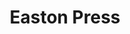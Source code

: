 ---
facebook: https://facebook.com/eastonpress
instagram: https://instagram.com/easton_press
logohandle: eastonpress
pinterest: https://pinterest.com/theeastonpress
sort: eastonpress
title: Easton Press
twitter: https://x.com/easton_press
website: https://www.eastonpress.com/home
---